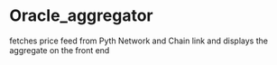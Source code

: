 # Oracle_aggregator
fetches price feed from Pyth Network and Chain link and displays the aggregate on the front end 
